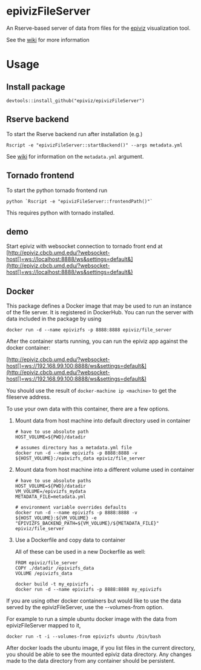 # epivizFileServer

An Rserve-based server of data from files for the [epiviz](http://epiviz.org) visualization tool.

See the [wiki](https://github.com/epiviz/epivizFileServer/wiki) for more information

# Usage

## Install package

```{r}
devtools::install_github("epiviz/epivizFileServer")
```

## Rserve backend

To start the Rserve backend run after installation (e.g.)

```{bash}
Rscript -e "epivizFileServer::startBackend()" --args metadata.yml
```

See [wiki](https://github.com/epiviz/epivizFileServer/wiki) for information on the `metadata.yml` argument.

## Tornado frontend

To start the python tornado frontend run

```{bash}
python `Rscript -e "epivizFileServer::frontendPath()"`
```

This requires python with tornado installed.

## demo

Start epiviz with websocket connection to tornado front end at [http://epiviz.cbcb.umd.edu/?websocket-host[]=ws://localhost:8888/ws&settings=default&](http://epiviz.cbcb.umd.edu/?websocket-host[]=ws://localhost:8888/ws&settings=default&)

## Docker

This package defines a Docker image that may be used to run an instance of the file server.
It is registered in DockerHub. You can run the server with data included in the package by using

```{bash}
docker run -d --name epivizfs -p 8888:8888 epiviz/file_server
```

After the container starts running, you can run the epiviz app against the docker container:

[http://epiviz.cbcb.umd.edu/?websocket-host[]=ws://192.168.99.100:8888/ws&settings=default&](http://epiviz.cbcb.umd.edu/?websocket-host[]=ws://192.168.99.100:8888/ws&settings=default&)

You should use the result of `docker-machine ip <machine>` to get the fileserve address.

To use your own data with this container, there are a few options.

1. Mount data from host machine into default directory used in container

    ```{bash}
    # have to use absolute path
    HOST_VOLUME=${PWD}/datadir
    
    # assumes directory has a metadata.yml file
    docker run -d --name epivizfs -p 8888:8888 -v ${HOST_VOLUME}:/epivizfs_data epiviz/file_server
    ```

2. Mount data from host machine into a different volume used in container

    ```{bash}
    # have to use absolute paths
    HOST_VOLUME=${PWD}/datadir
    VM_VOLUME=/epivizfs_mydata
    METADATA_FILE=metadata.yml
    
    # environment variable overrides defaults
    docker run -d --name epivizfs -p 8888:8888 -v ${HOST_VOLUME}:${VM_VOLUME} -e "EPIVIZFS_BACKEND_PATH=${VM_VOLUME}/${METADATA_FILE}" epiviz/file_server
    ```

3. Use a Dockerfile and copy data to container

    All of these can be used in a new Dockerfile as well:
    
    ```{dockerfile}
    FROM epiviz/file_server
    COPY ./datadir /epivizfs_data
    VOLUME /epivizfs_data
    ```
    
    ```{bash}
    docker build -t my_epivizfs .
    docker run -d --name epivizfs -p 8888:8888 my_epivizfs
    ```

If you are using other docker containers but would like to use the data served by the epivizFileServer, use the --volumes-from option.

For example to run a simple ubuntu docker image with the data from epivizFileServer mapped to it,

```{bash}
docker run -t -i --volumes-from epivizfs ubuntu /bin/bash
```

After docker loads the ubuntu image, if you list files in the current directory, you should be able to see the mounted epiviz data directory. Any changes made to the data directory from any container should be persistent.